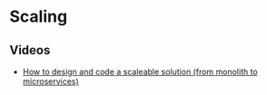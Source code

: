 # Scaling

## Videos
- [How to design and code a scaleable solution (from monolith to microservices)](https://www.youtube.com/watch?v=rzjy2DDPwio)